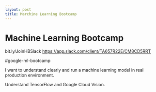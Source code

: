 ```yaml
---
layout: post
title: Marchine Learning Bootcamp
---
```


# Machine Learning Bootcamp

bit.ly/JoinHBSlack
https://app.slack.com/client/TA657R22E/CM8CD5RRT

#google-ml-bootcamp

I want to understand clearly and run a machine learning model in real production environment.  

Understand TensorFlow and Google Cloud Vision.
